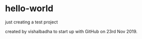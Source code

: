# hello-world
just creating a test project

created by vishalbadha to start up with GitHub
on 23rd Nov 2019.
